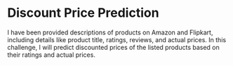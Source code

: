 # Discount Price Prediction
I have been provided descriptions of products on Amazon and Flipkart, including details like product title, ratings, reviews, and actual prices. In this challenge, I will predict discounted prices of the listed products based on their ratings and actual prices.
